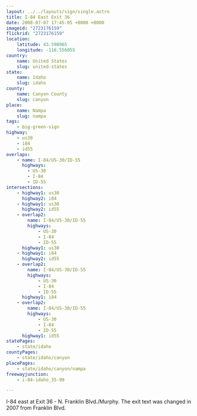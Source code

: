 ```yaml
---
layout: ../../layouts/sign/single.astro
title: I-84 East Exit 36
date: 2008-07-07 17:45:05 +0000 +0000
imageid: "2723176159"
flickrid: "2723176159"
location:
    latitude: 43.598965
    longitude: -116.556055
country:
    name: United States
    slug: united-states
state:
    name: Idaho
    slug: idaho
county:
    name: Canyon County
    slug: canyon
place:
    name: Nampa
    slug: nampa
tags:
    - big-green-sign
highway:
    - us30
    - i84
    - id55
overlaps:
    - name: I-84/US-30/ID-55
      highways:
        - US-30
        - I-84
        - ID-55
intersections:
    - highway1: us30
      highway2: i84
    - highway1: us30
      highway2: id55
    - overlap2:
        name: I-84/US-30/ID-55
        highways:
            - US-30
            - I-84
            - ID-55
      highway1: us30
    - highway1: i84
      highway2: id55
    - overlap2:
        name: I-84/US-30/ID-55
        highways:
            - US-30
            - I-84
            - ID-55
      highway1: i84
    - overlap2:
        name: I-84/US-30/ID-55
        highways:
            - US-30
            - I-84
            - ID-55
      highway1: id55
statePages:
    - state/idaho
countyPages:
    - state/idaho/canyon
placePages:
    - state/idaho/canyon/nampa
freewayjunction:
    - i-84-idaho_35-99

---
```

I-84 east at Exit 36 - N. Franklin Blvd./Murphy.  The exit text was changed in 2007 from Franklin Blvd.